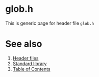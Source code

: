 # glob.h
This is generic page for header file `glob.h`
# See also
1. [Header files](README.md)
2. [Standard library](../README.md)
3. [Table of Contents](../../README.md)
